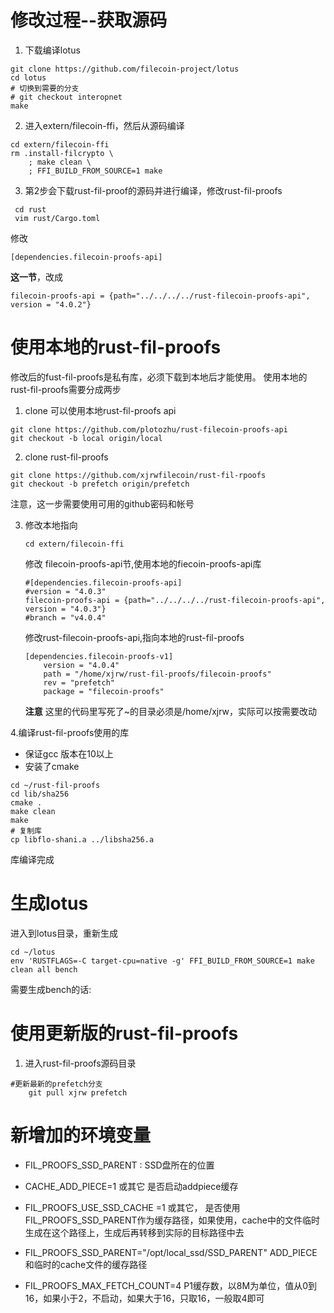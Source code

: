# 修改过程--获取源码
1.  下载编译lotus
```shell
git clone https://github.com/filecoin-project/lotus
cd lotus
# 切换到需要的分支
# git checkout interopnet
make

```
2.  进入extern/filecoin-ffi，然后从源码编译
```shell
cd extern/filecoin-ffi
rm .install-filcrypto \
    ; make clean \
    ; FFI_BUILD_FROM_SOURCE=1 make
```


3. 第2步会下载rust-fil-proof的源码并进行编译，修改rust-fil-proofs
```shell
 cd rust
 vim rust/Cargo.toml
```
修改 
```shell
[dependencies.filecoin-proofs-api]
```
**这一节**，改成

`filecoin-proofs-api = {path="../../../../rust-filecoin-proofs-api", version = "4.0.2"}`

# 使用本地的rust-fil-proofs
修改后的fust-fil-proofs是私有库，必须下载到本地后才能使用。 使用本地的rust-fil-proofs需要分成两步
1. clone 可以使用本地rust-fil-proofs api 
```shell
git clone https://github.com/plotozhu/rust-filecoin-proofs-api
git checkout -b local origin/local
```

2. clone rust-fil-proofs
```shell
git clone https://github.com/xjrwfilecoin/rust-fil-rpoofs
git checkout -b prefetch origin/prefetch

```
注意，这一步需要使用可用的github密码和帐号

3. 修改本地指向

     `cd extern/filecoin-ffi`
    
    修改 filecoin-proofs-api节,使用本地的fiecoin-proofs-api库

    ```
    #[dependencies.filecoin-proofs-api]
    #version = "4.0.3"
    filecoin-proofs-api = {path="../../../../rust-filecoin-proofs-api", version = "4.0.3"}
    #branch = "v4.0.4"

    ```
    修改rust-filecoin-proofs-api,指向本地的rust-fil-proofs
    ```
    [dependencies.filecoin-proofs-v1]
        version = "4.0.4"
        path = "/home/xjrw/rust-fil-proofs/filecoin-proofs"
        rev = "prefetch"
        package = "filecoin-proofs"
    ```
    **注意**
    这里的代码里写死了~的目录必须是/home/xjrw，实际可以按需要改动

4.编译rust-fil-proofs使用的库
* 保证gcc 版本在10以上  
* 安装了cmake

``` shell 
cd ~/rust-fil-proofs
cd lib/sha256
cmake . 
make clean
make
# 复制库
cp libflo-shani.a ../libsha256.a

```
库编译完成   



# 生成lotus
 进入到lotus目录，重新生成
```shell
cd ~/lotus
env 'RUSTFLAGS=-C target-cpu=native -g' FFI_BUILD_FROM_SOURCE=1 make clean all bench
```
需要生成bench的话:


# 使用更新版的rust-fil-proofs
1. 进入rust-fil-proofs源码目录
```
#更新最新的prefetch分支
    git pull xjrw prefetch
```




# 新增加的环境变量
* FIL_PROOFS_SSD_PARENT : SSD盘所在的位置  

* CACHE_ADD_PIECE=1 或其它 是否启动addpiece缓存   

* FIL_PROOFS_USE_SSD_CACHE =1 或其它， 是否使用FIL_PROOFS_SSD_PARENT作为缓存路径，如果使用，cache中的文件临时生成在这个路径上，生成后再转移到实际的目标路径中去   

* FIL_PROOFS_SSD_PARENT="/opt/local_ssd/SSD_PARENT"  ADD_PIECE和临时的cache文件的缓存路径

* FIL_PROOFS_MAX_FETCH_COUNT=4    P1缓存数，以8M为单位，值从0到16，如果小于2，不启动，如果大于16，只取16，一般取4即可  
